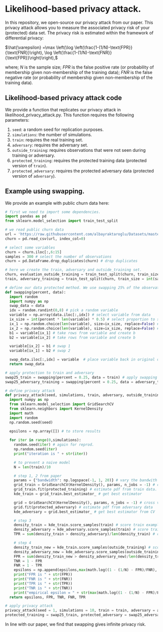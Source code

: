 # Likelihood-based privacy attack.
In this repository, we open-source our privacy attack from our paper. This privacy attack allows you to measure the associated privacy risk of your (protected) data set. The privacy risk is estimated within the framework of differential privacy: 

$\hat{\varepsilon} =\max \left(\log \left(\frac{1-(1/N)-\text{FPR}}{\text{FNR}}\right), \log \left(\frac{1-(1/N)-\text{FNR}}{\text{FPR}}\right)\right),$

where; _N_ is the sample size; _FPR_ is the false positive rate (or probability of membership given non-membership of the training data); _FNR_ is the false negative rate (or probability of membership given non-membership of the training data). 

## Likelihood-based privacy attack code
We provide a function that replicates our privacy attack in likelihood_privacy_attack.py. This function requires the following parameters: 

1. `seed`: a random seed for replication purposes.
2. `simulations`: the number of simulations.
3. `train`: requires the real training set.
4. `adversary`: requires the adversary set.
5. `outside_training`: requires observations that were not seen during training or adversary.
6. `protected_training`: requires the protected training data (protected version of `train`).
7. `protected_adversary`: requires the protected adversary data (protected version of `adversary`).

## Example using swapping.
We provide an example with public churn data here:
```python
# first we need to import some dependencies.
import pandas as pd
from sklearn.model_selection import train_test_split

# we read public churn data
url = 'https://raw.githubusercontent.com/albayraktaroglu/Datasets/master/churn.csv'
churn = pd.read_csv(url, index_col=0)

# select some variables
churn = churn.iloc[:,6:15]
samples = 300 # select the number of observations
churn = pd.DataFrame.drop_duplicates(churn) # drop duplicates

# here we create the train, adversary and outside_training set.
churn, evaluation_outside_training = train_test_split(churn, train_size = int(samples*2/3), test_size = int(samples*1/3)) 
train, adversary_training = train_test_split(churn, train_size = int(samples*1/3))

# define our data protected method. We use swapping 25% of the observations.
def swapping(percent, data):
  import random
  import numpy as np
  swap_data = data
  idx = random.randint(0,8) # pick a random variable
  variable = np.array(data.iloc[:,idx]) # select variable from data
  ix_size = int(percent * len(variable) * 0.5) # select proportion to shuffle
  ix_1 = np.random.choice(len(variable), size=ix_size, replace=False) # select rows to shuffle
  ix_2 = np.random.choice(len(variable), size=ix_size, replace=False) # select rows to shuffle
  b1 = variable[ix_1] # take rows from variable and create b
  b2 = variable[ix_2] # take rows from variable and create b

  variable[ix_2] = b1 # swap 1
  variable[ix_1] = b2 # swap 2

  swap_data.iloc[:,idx] = variable  # place variable back in original data
  return swap_data

# apply protection to train and adversary
swap25_train = swapping(percent = 0.25, data = train) # apply swapping 25% to train
swap25_adversary_training = swapping(percent = 0.25, data = adversary_training)  # apply swapping 25% to adv

# define privacy attack
def privacy_attack(seed, simulations, train, adversary, outside_training, protected_training, protected_adversary):
  import numpy as np
  from sklearn.model_selection import GridSearchCV
  from sklearn.neighbors import KernelDensity
  import math
  import random
  np.random.seed(seed)

  epsilons = np.array([]) # to store results
  
  for iter in range(0,simulations):
    random.seed(iter) # again for reprod.
    np.random.seed(iter)
    print("iteration is " + str(iter))

    # to prevent a naive model
    N = len(train)/10

    # step 1, 2 from paper
    params = {"bandwidth": np.logspace(-1, 1, 20)} # vary the bandwith
    grid_train = GridSearchCV(KernelDensity(), params, n_jobs = -1) # cross validate for bandwiths
    grid_train.fit(protected_training) # estimate pdf from train data.
    kde_train = grid_train.best_estimator_ # get best estimator

    grid = GridSearchCV(KernelDensity(), params, n_jobs = -1) # cross validate (CV)
    grid.fit(protected_adversary) # estimate pdf from adversary data
    kde_adversary = grid.best_estimator_ # get best estimator from CV

    # step 3
    density_train = kde_train.score_samples(train) # score train examples from train on pdf_train
    density_adversary = kde_adversary.score_samples(train) # score train examples from train on pdf_adversary
    TPR = sum(density_train > density_adversary)/len(density_train) # calculate TPR

    # step 4
    density_train_new = kde_train.score_samples(outside_training) # score eval_outside examples on train density
    density_adversary_new = kde_adversary.score_samples(outside_training) # score eval_outside examples on adversary density
    FPR = sum(density_train_new > density_adversary_new)/len(density_train_new) # calculate FPR
    TNR = 1 - FPR
    FNR = 1 - TPR
    epsilons = np.append(epsilons,max(math.log((1 - (1/N) - FPR)/FNR), math.log((1 - (1/N) - FNR)/FPR))) # append resulting epsilon to epsilons
    print("FPR is " + str(FPR))
    print("FNR is " + str(FNR))
    print("TPR is " + str(TPR))
    print("TNR is " + str(TNR))
    print("empirical epsilon = " + str(max(math.log((1 - (1/N) - FPR)/FNR), math.log((1 - (1/N) - FNR)/FPR))))
  return epsilons, FPR, TNR, FNR, TPR

# apply privacy attack
privacy_attack(seed = 1, simulations = 10, train = train, adversary = adversary_training, outside_training = evaluation_outside_training,
protected_training = swap25_train, protected_adversary = swap25_adversary_training)
```

In line with our paper, we find that swapping gives infinite privacy risk.
